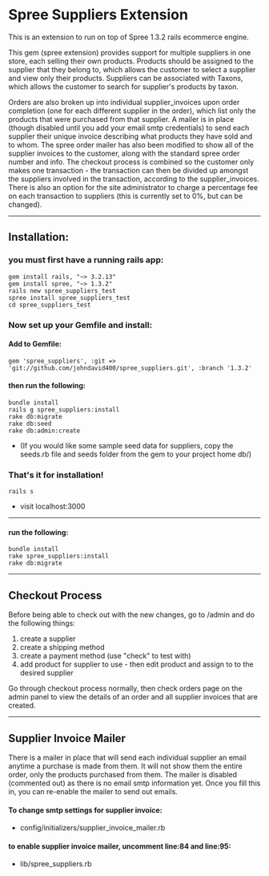 # Spree Suppliers Extension

This is an extension to run on top of Spree 1.3.2 rails ecommerce engine.

This gem (spree extension) provides support for multiple suppliers in one store, each selling their own products. Products should be assigned to the supplier that they belong to, which allows the customer to select a supplier and view only their products. Suppliers can be associated with Taxons, which allows the customer to search for supplier's products by taxon.

Orders are also broken up into individual supplier_invoices upon order completion (one for each different supplier in the order), which list only the products that were purchased from that supplier. A mailer is in place (though disabled until you add your email smtp credentials) to send each supplier their unique invoice describing what products they have sold and to whom. The spree order mailer has also been modified to show all of the supplier invoices to the customer, along with the standard spree order number and info. The checkout process is combined so the customer only makes one transaction - the transaction can then be divided up amongst the suppliers involved in the transaction, according to the supplier_invoices. There is also an option for the site administrator to charge a percentage fee on each transaction to suppliers (this is currently set to 0%, but can be changed).

______________________________

## Installation:

### you must first have a running rails app:

    gem install rails, "~> 3.2.13"
    gem install spree, "~> 1.3.2"
    rails new spree_suppliers_test
    spree install spree_suppliers_test
    cd spree_suppliers_test

### Now set up your Gemfile and install:

####  Add to Gemfile:

    gem 'spree_suppliers', :git => 'git://github.com/johndavid400/spree_suppliers.git', :branch '1.3.2'

#### then run the following:

    bundle install
    rails g spree_suppliers:install
    rake db:migrate
    rake db:seed
    rake db:admin:create

- (If you would like some sample seed data for suppliers, copy the seeds.rb file and seeds folder from the gem to your project home db/)

### That's it for installation!

    rails s

- visit localhost:3000

______________________________

#### run the following:

    bundle install
    rake spree_suppliers:install
    rake db:migrate

______________________________

## Checkout Process

Before being able to check out with the new changes, go to /admin and do the following things:

1. create a supplier
2. create a shipping method
3. create a payment method (use "check" to test with)
6. add product for supplier to use - then edit product and assign to to the desired supplier

Go through checkout process normally, then check orders page on the admin panel to view the details of an order and all supplier invoices that are created.

______________________________

## Supplier Invoice Mailer

There is a mailer in place that will send each individual supplier an email anytime a purchase is made from them. It will not show them the entire order, only the products purchased from them. The mailer is disabled (commented out) as there is no email smtp information yet. Once you fill this in, you can re-enable the mailer to send out emails.

#### To change smtp settings for supplier invoice:

- config/initializers/supplier_invoice_mailer.rb

#### to enable supplier invoice mailer, uncomment line:84 and line:95:

- lib/spree_suppliers.rb

